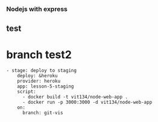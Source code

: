 ### Nodejs with express
## test
# branch test2




    - stage: deploy to staging
        deploy: &heroku
        provider: heroku
        app: lesson-5-staging
        script:
          - docker build -t vit134/node-web-app .
          - docker run -p 3000:3000 -d vit134/node-web-app
        on:
          branch: git-vis